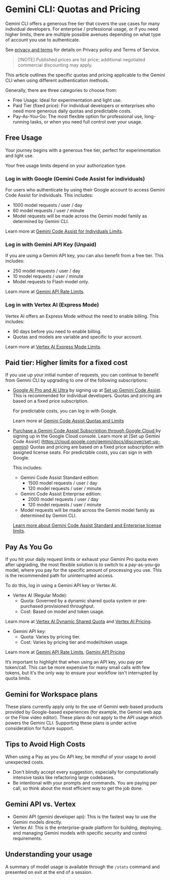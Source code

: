 # Gemini CLI: Quotas and Pricing

Gemini CLI offers a generous free tier that covers the use cases for many
individual developers. For enterprise / professional usage, or if you need
higher limits, there are multiple possible avenues depending on what type of
account you use to authenticate.

See [privacy and terms](./tos-privacy.md) for details on Privacy policy and
Terms of Service.

> [!NOTE] Published prices are list price; additional negotiated commercial
> discounting may apply.

This article outlines the specific quotas and pricing applicable to the Gemini
CLI when using different authentication methods.

Generally, there are three categories to choose from:

- Free Usage: Ideal for experimentation and light use.
- Paid Tier (fixed price): For individual developers or enterprises who need
  more generous daily quotas and predictable costs.
- Pay-As-You-Go: The most flexible option for professional use, long-running
  tasks, or when you need full control over your usage.

## Free Usage

Your journey begins with a generous free tier, perfect for experimentation and
light use.

Your free usage limits depend on your authorization type.

### Log in with Google (Gemini Code Assist for individuals)

For users who authenticate by using their Google account to access Gemini Code
Assist for individuals. This includes:

- 1000 model requests / user / day
- 60 model requests / user / minute
- Model requests will be made across the Gemini model family as determined by
  Gemini CLI.

Learn more at
[Gemini Code Assist for Individuals Limits](https://developers.google.com/gemini-code-assist/resources/quotas#quotas-for-agent-mode-gemini-cli).

### Log in with Gemini API Key (Unpaid)

If you are using a Gemini API key, you can also benefit from a free tier. This
includes:

- 250 model requests / user / day
- 10 model requests / user / minute
- Model requests to Flash model only.

Learn more at
[Gemini API Rate Limits](https://ai.google.dev/gemini-api/docs/rate-limits).

### Log in with Vertex AI (Express Mode)

Vertex AI offers an Express Mode without the need to enable billing. This
includes:

- 90 days before you need to enable billing.
- Quotas and models are variable and specific to your account.

Learn more at
[Vertex AI Express Mode Limits](https://cloud.google.com/vertex-ai/generative-ai/docs/start/express-mode/overview#quotas).

## Paid tier: Higher limits for a fixed cost

If you use up your initial number of requests, you can continue to benefit from
Gemini CLI by upgrading to one of the following subscriptions:

- [Google AI Pro and AI Ultra](https://cloud.google.com/gemini/docs/pricing)
  by signing up at
  [Set up Gemini Code Assist](https://goo.gle/set-up-gemini-code-assist). This
  is recommended for individual developers. Quotas and pricing are based on a
  fixed price subscription.

  For predictable costs, you can log in with Google.

  Learn more at
  [Gemini Code Assist Quotas and Limits](https://developers.google.com/gemini-code-assist/resources/quotas)

- [Purchase a Gemini Code Assist Subscription through Google Cloud ](https://cloud.google.com/gemini/docs/codeassist/overview)
  by signing up in the Google Cloud console. Learn more at [Set up Gemini Code
  Assist] (https://cloud.google.com/gemini/docs/discover/set-up-gemini) Quotas
  and pricing are based on a fixed price subscription with assigned license
  seats. For predictable costs, you can sign in with Google.

  This includes:
  - Gemini Code Assist Standard edition:
    - 1500 model requests / user / day
    - 120 model requests / user / minute
  - Gemini Code Assist Enterprise edition:
    - 2000 model requests / user / day
    - 120 model requests / user / minute
  - Model requests will be made across the Gemini model family as determined by
    Gemini CLI.

  [Learn more about Gemini Code Assist Standard and Enterprise license limits](https://developers.google.com/gemini-code-assist/resources/quotas#quotas-for-agent-mode-gemini-cli).

## Pay As You Go

If you hit your daily request limits or exhaust your Gemini Pro quota even after
upgrading, the most flexible solution is to switch to a pay-as-you-go model,
where you pay for the specific amount of processing you use. This is the
recommended path for uninterrupted access.

To do this, log in using a Gemini API key or Vertex AI.

- Vertex AI (Regular Mode):
  - Quota: Governed by a dynamic shared quota system or pre-purchased
    provisioned throughput.
  - Cost: Based on model and token usage.

Learn more at
[Vertex AI Dynamic Shared Quota](https://cloud.google.com/vertex-ai/generative-ai/docs/resources/dynamic-shared-quota)
and [Vertex AI Pricing](https://cloud.google.com/vertex-ai/pricing).

- Gemini API key:
  - Quota: Varies by pricing tier.
  - Cost: Varies by pricing tier and model/token usage.

Learn more at
[Gemini API Rate Limits](https://ai.google.dev/gemini-api/docs/rate-limits),
[Gemini API Pricing](https://ai.google.dev/gemini-api/docs/pricing)

It’s important to highlight that when using an API key, you pay per token/call.
This can be more expensive for many small calls with few tokens, but it's the
only way to ensure your workflow isn't interrupted by quota limits.

## Gemini for Workspace plans

These plans currently apply only to the use of Gemini web-based products
provided by Google-based experiences (for example, the Gemini web app or the
Flow video editor). These plans do not apply to the API usage which powers the
Gemini CLI. Supporting these plans is under active consideration for future
support.

## Tips to Avoid High Costs

When using a Pay as you Go API key, be mindful of your usage to avoid unexpected
costs.

- Don't blindly accept every suggestion, especially for computationally
  intensive tasks like refactoring large codebases.
- Be intentional with your prompts and commands. You are paying per call, so
  think about the most efficient way to get the job done.

## Gemini API vs. Vertex

- Gemini API (gemini developer api): This is the fastest way to use the Gemini
  models directly.
- Vertex AI: This is the enterprise-grade platform for building, deploying, and
  managing Gemini models with specific security and control requirements.

## Understanding your usage

A summary of model usage is available through the `/stats` command and presented
on exit at the end of a session.
